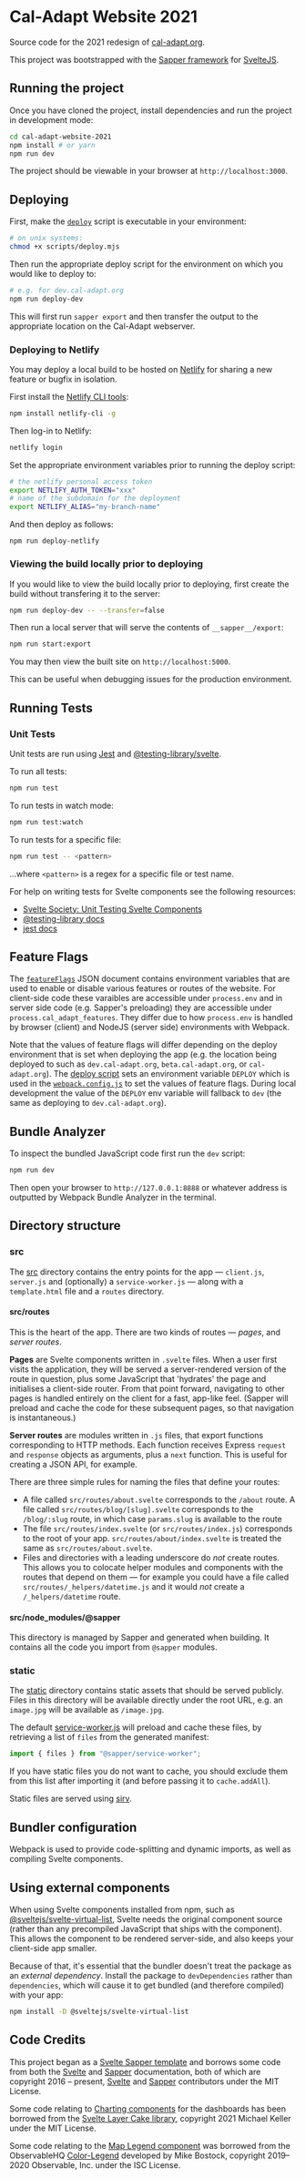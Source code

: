 # Cal-Adapt Website 2021

Source code for the 2021 redesign of [cal-adapt.org](https://cal-adapt.org).

This project was bootstrapped with the [Sapper framework](https://sapper.svelte.dev/) for [SvelteJS](https://svelte.dev).

## Running the project

Once you have cloned the project, install dependencies and run the project in development mode:

```bash
cd cal-adapt-website-2021
npm install # or yarn
npm run dev
```

The project should be viewable in your browser at `http://localhost:3000`.

## Deploying

First, make the [`deploy`](./scripts/deploy.mjs) script is executable in your environment:

```bash
# on unix systems:
chmod +x scripts/deploy.mjs
```

Then run the appropriate deploy script for the environment on which you would like to deploy to:

```bash
# e.g. for dev.cal-adapt.org
npm run deploy-dev
```

This will first run `sapper export` and then transfer the output to the appropriate location on the Cal-Adapt webserver.

### Deploying to Netlify

You may deploy a local build to be hosted on [Netlify](https://netlify.com) for sharing a new feature or bugfix in isolation.

First install the [Netlify CLI tools](https://cli.netlify.com/):

```bash
npm install netlify-cli -g
```

Then log-in to Netlify:

```bash
netlify login
```

Set the appropriate environment variables prior to running the deploy script:

```bash
# the netlify personal access token
export NETLIFY_AUTH_TOKEN="xxx"
# name of the subdomain for the deployment
export NETLIFY_ALIAS="my-branch-name"
```

And then deploy as follows:

```
npm run deploy-netlify
```

### Viewing the build locally prior to deploying

If you would like to view the build locally prior to deploying, first create the build without transfering it to the server:

```bash
npm run deploy-dev -- --transfer=false
```

Then run a local server that will serve the contents of `__sapper__/export`:

```bash
npm run start:export
```

You may then view the built site on `http://localhost:5000`.

This can be useful when debugging issues for the production environment.

## Running Tests

### Unit Tests

Unit tests are run using [Jest](https://www.npmjs.com/package/jest) and [@testing-library/svelte](https://www.npmjs.com/package/@testing-library/svelte).

To run all tests:

```bash
npm run test
```

To run tests in watch mode:

```bash
npm run test:watch
```

To run tests for a specific file:

```bash
npm run test -- <pattern>
```

...where `<pattern>` is a regex for a specific file or test name.

For help on writing tests for Svelte components see the following resources:

- [Svelte Society: Unit Testing Svelte Components](https://sveltesociety.dev/recipes/testing-and-debugging/unit-testing-svelte-component/)
- [@testing-library docs](https://testing-library.com/docs/)
- [jest docs](https://jestjs.io/docs/getting-started)

## Feature Flags

The [`featureFlags`](./featureFlags.json) JSON document contains environment variables that are used to enable or disable various features or routes of the website. For client-side code these varaibles are accessible under `process.env` and in server side code (e.g. Sapper's preloading) they are accessible under `process.cal_adapt_features`. They differ due to how `process.env` is handled by browser (client) and NodeJS (server side) environments with Webpack.

Note that the values of feature flags will differ depending on the deploy environment that is set when deploying the app (e.g. the location being deployed to such as `dev.cal-adapt.org`, `beta.cal-adapt.org`, or `cal-adapt.org`). The [deploy script](./scripts/deploy.mjs) sets an environment variable `DEPLOY` which is used in the [`webpack.config.js`](./webpack.config.js) to set the values of feature flags. During local development the value of the `DEPLOY` env variable will fallback to `dev` (the same as deploying to `dev.cal-adapt.org`).

## Bundle Analyzer

To inspect the bundled JavaScript code first run the `dev` script:

```bash
npm run dev
```

Then open your browser to `http://127.0.0.1:8888` or whatever address is outputted by Webpack Bundle Analyzer in the terminal.

## Directory structure

### src

The [src](src) directory contains the entry points for the app — `client.js`, `server.js` and (optionally) a `service-worker.js` — along with a `template.html` file and a `routes` directory.

#### src/routes

This is the heart of the app. There are two kinds of routes — _pages_, and _server routes_.

**Pages** are Svelte components written in `.svelte` files. When a user first visits the application, they will be served a server-rendered version of the route in question, plus some JavaScript that 'hydrates' the page and initialises a client-side router. From that point forward, navigating to other pages is handled entirely on the client for a fast, app-like feel. (Sapper will preload and cache the code for these subsequent pages, so that navigation is instantaneous.)

**Server routes** are modules written in `.js` files, that export functions corresponding to HTTP methods. Each function receives Express `request` and `response` objects as arguments, plus a `next` function. This is useful for creating a JSON API, for example.

There are three simple rules for naming the files that define your routes:

- A file called `src/routes/about.svelte` corresponds to the `/about` route. A file called `src/routes/blog/[slug].svelte` corresponds to the `/blog/:slug` route, in which case `params.slug` is available to the route
- The file `src/routes/index.svelte` (or `src/routes/index.js`) corresponds to the root of your app. `src/routes/about/index.svelte` is treated the same as `src/routes/about.svelte`.
- Files and directories with a leading underscore do _not_ create routes. This allows you to colocate helper modules and components with the routes that depend on them — for example you could have a file called `src/routes/_helpers/datetime.js` and it would _not_ create a `/_helpers/datetime` route.

#### src/node_modules/@sapper

This directory is managed by Sapper and generated when building. It contains all the code you import from `@sapper` modules.

### static

The [static](static) directory contains static assets that should be served publicly. Files in this directory will be available directly under the root URL, e.g. an `image.jpg` will be available as `/image.jpg`.

The default [service-worker.js](src/service-worker.js) will preload and cache these files, by retrieving a list of `files` from the generated manifest:

```js
import { files } from "@sapper/service-worker";
```

If you have static files you do not want to cache, you should exclude them from this list after importing it (and before passing it to `cache.addAll`).

Static files are served using [sirv](https://github.com/lukeed/sirv).

## Bundler configuration

Webpack is used to provide code-splitting and dynamic imports, as well as compiling Svelte components.

## Using external components

When using Svelte components installed from npm, such as [@sveltejs/svelte-virtual-list](https://github.com/sveltejs/svelte-virtual-list), Svelte needs the original component source (rather than any precompiled JavaScript that ships with the component). This allows the component to be rendered server-side, and also keeps your client-side app smaller.

Because of that, it's essential that the bundler doesn't treat the package as an _external dependency_. Install the package to `devDependencies` rather than `dependencies`, which will cause it to get bundled (and therefore compiled) with your app:

```bash
npm install -D @sveltejs/svelte-virtual-list
```

## Code Credits

This project began as a [Svelte Sapper template](https://github.com/sveltejs/sapper-template) and borrows some code from both the [Svelte](https://svelte.dev/docs) and [Sapper](https://sapper.svelte.dev/docs) documentation, both of which are copyright 2016 – present, [Svelte](https://github.com/sveltejs/svelte/graphs/contributors) and [Sapper](https://github.com/sveltejs/sapper/graphs/contributors) contributors under the MIT License.

Some code relating to [Charting components](./src/components/tools/Charts/) for the dashboards has been borrowed from the [Svelte Layer Cake library](https://layercake.graphics), copyright 2021 Michael Keller under the MIT License.

Some code relating to the [Map Legend component](./src/components/tools/Map/Legend.svelte) was borrowed from the ObservableHQ [Color-Legend](https://observablehq.com/@d3/color-legend) developed by Mike Bostock, copyright 2019–2020 Observable, Inc. under the ISC License.
